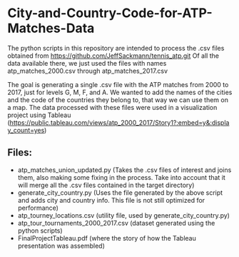 # City-and-Country-Code-for-ATP-Matches-Data

The python scripts in this repository are intended to process the .csv files obtained from https://github.com/JeffSackmann/tennis_atp.git 
Of all the data available there, we just used the files with names atp_matches_2000.csv through atp_matches_2017.csv

The goal is generating a single .csv file with the ATP matches from 2000 to 2017, just for levels G, M, F, and A.
We wanted to add the names of the cities and the code of the countries they belong to, that way we can use them on a map.
The data processed with these files were used in a visualization project using Tableau (https://public.tableau.com/views/atp_2000_2017/Story1?:embed=y&:display_count=yes)

## Files:
- atp_matches_union_updated.py (Takes the .csv files of interest and joins them, also making
some fixing in the process. Take into account that it will merge all the .csv files contained in the target directory)
- generate_city_country.py (Uses the file generated by the above script and adds city and 
country info. This file is not still optimized for performance)
- atp_tourney_locations.csv (utility file, used by generate_city_country.py)
- atp_tour_tournaments_2000_2017.csv (dataset generated using the python scripts)
- FinalProjectTableau.pdf (where the story of how the Tableau presentation was assembled)

